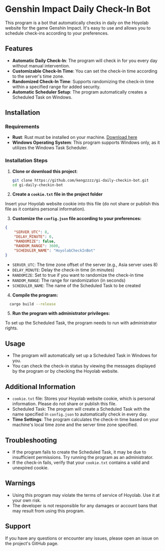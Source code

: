 # Genshin Impact Daily Check-In Bot

This program is a bot that automatically checks in daily on the Hoyolab website for the game Genshin Impact. It's easy to use and allows you to schedule check-ins according to your preferences.

## Features

- **Automatic Daily Check-In**: The program will check in for you every day without manual intervention.
- **Customizable Check-In Time**: You can set the check-in time according to the server's time zone.
- **Randomized Check-In Time**: Supports randomizing the check-in time within a specified range for added security.
- **Automatic Scheduler Setup**: The program automatically creates a Scheduled Task on Windows.

## Installation

### Requirements

- **Rust**: Rust must be installed on your machine. [Download here](https://www.rust-lang.org/tools/install)
- **Windows Operating System**: This program supports Windows only, as it utilizes the Windows Task Scheduler.

### Installation Steps

1. **Clone or download this project**:

   ```bash
   git clone https://github.com/kengzzzz/gi-daily-checkin-bot.git
   cd gi-daily-checkin-bot
   ```

2. **Create a `cookie.txt` file in the project folder**

Insert your Hoyolab website cookie into this file (do not share or publish this file as it contains personal information).

3. **Customize the `config.json` file according to your preferences:**

  ```json
  {
      "SERVER_UTC": 8,
      "DELAY_MINUTE": 0,
      "RANDOMIZE": false,
      "RANDOM_RANGE": 3600,
      "SCHEDULER_NAME": "HoyolabCheckInBot"
  }
  ```

  - `SERVER_UTC`: The time zone offset of the server (e.g., Asia server uses 8)
  - `DELAY_MINUTE`: Delay the check-in time (in minutes)
  - `RANDOMIZE`: Set to true if you want to randomize the check-in time
  - `RANDOM_RANGE`: The range for randomization (in seconds)
  - `SCHEDULER_NAME`: The name of the Scheduled Task to be created

4. **Compile the program:**

  ```bash
    cargo build --release
  ```

5. **Run the program with administrator privileges:**

To set up the Scheduled Task, the program needs to run with administrator rights.

## Usage

- The program will automatically set up a Scheduled Task in Windows for you.
- You can check the check-in status by viewing the messages displayed by the program or by checking the Hoyolab website.

## Additional Information

- `cookie.txt` file: Stores your Hoyolab website cookie, which is personal information. Please do not share or publish this file.
- Scheduled Task: The program will create a Scheduled Task with the name specified in `config.json` to automatically check in every day.
- **Time Settings**: The program calculates the check-in time based on your machine's local time zone and the server time zone specified.

## Troubleshooting

- If the program fails to create the Scheduled Task, it may be due to insufficient permissions. Try running the program as an administrator.
- If the check-in fails, verify that your `cookie.txt` contains a valid and unexpired cookie.

## Warnings

- Using this program may violate the terms of service of Hoyolab. Use it at your own risk.
- The developer is not responsible for any damages or account bans that may result from using this program.

## Support

If you have any questions or encounter any issues, please open an issue on the project's GitHub page.
